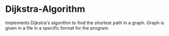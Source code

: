 # Dijkstra-Algorithm
Implements Dijkstra's algorithm to find the shortest path in a graph. Graph is given in a file in a specific format for the program.
